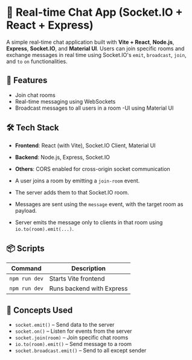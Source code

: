 # 🔗 Real-time Chat App (Socket.IO + React + Express)

A simple real-time chat application built with **Vite + React**, **Node.js**, **Express**, **Socket.IO**, and **Material UI**. Users can join specific rooms and exchange messages in real time using Socket.IO's `emit`, `broadcast`, `join`, and `to` `on` functionalities.

## 🚀 Features

- Join chat rooms
- Real-time messaging using WebSockets
- Broadcast messages to all users in a room
-UI using Material UI


## 🛠️ Tech Stack

- **Frontend**: React (with Vite), Socket.IO Client, Material UI
- **Backend**: Node.js, Express, Socket.IO
- **Others**: CORS enabled for cross-origin socket communication





- A user joins a room by emitting a `join-room` event.
- The server adds them to that Socket.IO room.
- Messages are sent using the `message` event, with the target room as payload.
- Server emits the message only to clients in that room using `io.to(room).emit(...)`.

## 📦 Scripts

| Command          | Description                |
|------------------|----------------------------|
| `npm run dev`    | Starts Vite frontend       |
| `npm run dev` | Runs backend with Express  |

## 🧠 Concepts Used

- `socket.emit()` – Send data to the server
- `socket.on()` – Listen for events from the server
- `socket.join(room)` – Join specific chat rooms
- `io.to(room).emit()` – Send message to a room
- `socket.broadcast.emit()` – Send to all except sender
